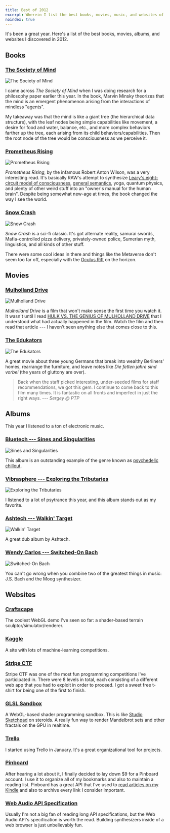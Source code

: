 ```yaml
---
title: Best of 2012
excerpt: Wherein I list the best books, movies, music, and websites of 2012.
noindex: true
---
```


It's been a great year. Here's a list of the best books, movies, albums,
and websites I discovered in 2012.

Books
-----

### [The Society of Mind](http://www.amazon.com/Society-Mind-Marvin-Minsky/dp/0671657135)

![The Society of
Mind](http://chemoton.files.wordpress.com/2010/03/marvin-minsky-the-society-of-mind.jpg)

I came across *The Society of Mind* when I was doing research for a
philosophy paper earlier this year. In the book, Marvin Minsky theorizes
that the mind is an emergent phenomenon arising from the interactions of
mindless "agents".

My takeaway was that the mind is like a giant tree (the hierarchical
data structure), with the leaf nodes being simple capabilities like
movement, a desire for food and water, balance, etc., and more complex
behaviors farther up the tree, each arising from its child
behaviors/capabilities. Then the root node of the tree would be
consciousness as we perceive it.

### [Prometheus Rising](http://www.amazon.com/Prometheus-Rising-Robert-Anton-Wilson/dp/1561840564)

![Prometheus
Rising](http://upload.wikimedia.org/wikipedia/en/a/a6/PrometheusRisingCover.jpg)

*Prometheus Rising*, by the infamous Robert Anton Wilson, was a very
interesting read. It's basically RAW's attempt to synthesize [Leary's
eight-circuit model of
consciousness](http://en.wikipedia.org/wiki/Eight-circuit_model_of_consciousness),
[general semantics](http://en.wikipedia.org/wiki/General_semantics),
yoga, quantum physics, and plenty of other weird stuff into an "owner's
manual for the human brain". Despite being somewhat new-age at times,
the book changed the way I see the world.

### [Snow Crash](http://www.amazon.com/Snow-Crash-Bantam-Spectra-Book/dp/0553380958)

![Snow
Crash](http://images.betterworldbooks.com/055/Snow-Crash-9780553562613.jpg)

*Snow Crash* is a sci-fi classic. It's got alternate reality, samurai
swords, Mafia-controlled pizza delivery, privately-owned police,
Sumerian myth, linguistics, and all kinds of other stuff.

There were some cool ideas in there and things like the Metaverse don't
seem too far off, especially with the [Oculus
Rift](http://www.oculusvr.com/) on the horizon.

Movies
------

### [Mulholland Drive](http://en.wikipedia.org/wiki/Mulholland_Drive_(film))

![Mulholland
Drive](http://upload.wikimedia.org/wikipedia/en/0/0f/Mulholland.png)

*Mulholland Drive* is a film that won't make sense the first time you
watch it. It wasn't until I read [HULK VS. THE GENIUS OF MULHOLLAND
DRIVE](http://badassdigest.com/2012/03/04/film-crit-hulk-smash-hulk-vs-the-genius-of-mulholland-drive/)
that I understood what had actually happened in the film. Watch the film
and then read that article --- I haven't seen anything else that comes
close to this.

### [The Edukators](http://www.imdb.com/title/tt0408777/)

![The
Edukators](http://upload.wikimedia.org/wikipedia/en/7/7a/Fetten_jahre_sind_vorbei.jpg)

A great movie about three young Germans that break into wealthy
Berliners' homes, rearrange the furniture, and leave notes like *Die
fetten jahre sind vorbei* (the years of gluttony are over).

> Back when the staff picked interesting, under-seeded films for staff
> recommendations, we got this gem. I continue to come back to this film
> many times. It is fantastic on all fronts and imperfect in just the
> right ways. --- *Sergey @ PTP*

Albums
------

This year I listened to a ton of electronic music.

### [Bluetech --- Sines and Singularities](http://www.last.fm/music/Bluetech/Sines+and+Singularities)

![Sines and
Singularities](http://www.aleph-zero.info/userfiles/cd/Z4_400.jpg)

This album is an outstanding example of the genre known as [psychedelic
chillout](http://www.last.fm/tag/psychill/wiki).

### [Vibrasphere --- Exploring the Tributaries](http://www.last.fm/music/Vibrasphere/Exploring+The+Tributaries)

![Exploring the
Tributaries](http://pic70.picturetrail.com/VOL1830/8012224/15044022/257997215.jpg)

I listened to a lot of psytrance this year, and this album stands out as
my favorite.

### [Ashtech --- Walkin' Target](http://www.last.fm/music/Ashtech/Walkin%27+Target)

![Walkin' Target](http://f0.bcbits.com/z/35/86/358607174-1.jpg)

A great dub album by Ashtech.

### [Wendy Carlos --- Switched-On Bach](http://www.last.fm/music/Wendy+Carlos/Switched-On+Bach)

![Switched-On
Bach](http://upload.wikimedia.org/wikipedia/en/9/98/Switched_On_Bach.jpg)

You can't go wrong when you combine two of the greatest things in music:
J.S. Bach and the Moog synthesizer.

Websites
--------

### [Craftscape](http://codeflow.org/webgl/craftscape/)

The coolest WebGL demo I've seen so far: a shader-based terrain
sculptor/simulator/renderer.

### [Kaggle](http://www.kaggle.com/)

A site with lots of machine-learning competitions.

### [Stripe CTF](https://stripe.com/blog/capture-the-flag-20)

Stripe CTF was one of the most fun programming competitions I've
participated in. There were 8 levels in total, each consisting of a
different web app that you had to exploit in order to proceed. I got a
sweet free t-shirt for being one of the first to finish.

### [GLSL Sandbox](http://glsl.heroku.com/)

A WebGL-based shader programming sandbox. This is like [Studio
Sketchpad](http://sketchpad.cc/) on steroids. A really fun way to render
Mandelbrot sets and other fractals on the GPU in realtime.

### [Trello](https://trello.com/)

I started using Trello in January. It's a great organizational tool for
projects.

### [Pinboard](http://pinboard.in/)

After hearing a lot about it, I finally decided to lay down \$9 for a
Pinboard account. I use it to organize all of my bookmarks and also to
maintain a reading list. Pinboard has a great API that I've used to
[read articles on my Kindle](http://grimoire.in/) and also to archive
every link I consider important.

### [Web Audio API Specification](https://dvcs.w3.org/hg/audio/raw-file/tip/webaudio/specification.html)

Usually I'm not a big fan of reading long API specifications, but the
Web Audio API's specification is worth the read. Building synthesizers
inside of a web browser is just unbelievably fun.
